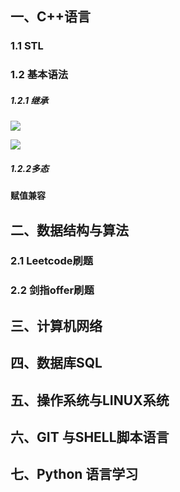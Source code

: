 

## 一、C++语言

### 1.1 STL

### 1.2 基本语法

##### 1.2.1 继承

![](F:\cpp\pic\1.png)

![](F:\cpp\pic\2.png)

##### 1.2.2多态

**赋值兼容**

## 二、数据结构与算法

### 2.1 Leetcode刷题

### 2.2 剑指offer刷题

## 三、计算机网络

## 四、数据库SQL

## 五、操作系统与LINUX系统

## 六、GIT 与SHELL脚本语言

## 七、Python 语言学习